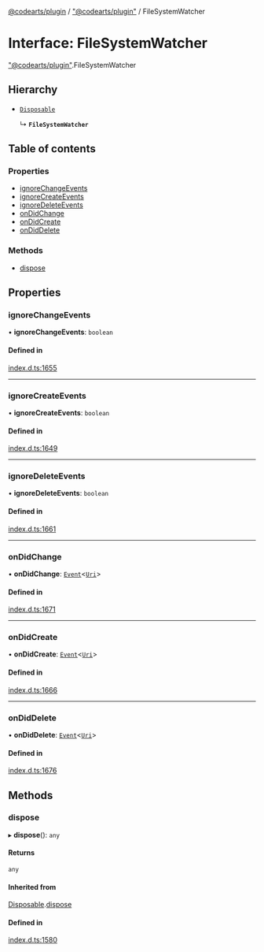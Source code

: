 [@codearts/plugin](../README.md) / ["@codearts/plugin"](../modules/_codearts_plugin_.md) / FileSystemWatcher

# Interface: FileSystemWatcher

["@codearts/plugin"](../modules/_codearts_plugin_.md).FileSystemWatcher

## Hierarchy

- [`Disposable`](../classes/codearts_plugin_.Disposable.md)

  ↳ **`FileSystemWatcher`**

## Table of contents

### Properties

- [ignoreChangeEvents](codearts_plugin_.FileSystemWatcher.md#ignorechangeevents)
- [ignoreCreateEvents](codearts_plugin_.FileSystemWatcher.md#ignorecreateevents)
- [ignoreDeleteEvents](codearts_plugin_.FileSystemWatcher.md#ignoredeleteevents)
- [onDidChange](codearts_plugin_.FileSystemWatcher.md#ondidchange)
- [onDidCreate](codearts_plugin_.FileSystemWatcher.md#ondidcreate)
- [onDidDelete](codearts_plugin_.FileSystemWatcher.md#ondiddelete)

### Methods

- [dispose](codearts_plugin_.FileSystemWatcher.md#dispose)

## Properties

### ignoreChangeEvents

• **ignoreChangeEvents**: `boolean`

#### Defined in

[index.d.ts:1655](https://github.com/huaweicloud/cloudide-plugin-api/blob/b58031b/index.d.ts#L1655)

___

### ignoreCreateEvents

• **ignoreCreateEvents**: `boolean`

#### Defined in

[index.d.ts:1649](https://github.com/huaweicloud/cloudide-plugin-api/blob/b58031b/index.d.ts#L1649)

___

### ignoreDeleteEvents

• **ignoreDeleteEvents**: `boolean`

#### Defined in

[index.d.ts:1661](https://github.com/huaweicloud/cloudide-plugin-api/blob/b58031b/index.d.ts#L1661)

___

### onDidChange

• **onDidChange**: [`Event`](codearts_plugin_.Event.md)<[`Uri`](../classes/codearts_plugin_.Uri.md)\>

#### Defined in

[index.d.ts:1671](https://github.com/huaweicloud/cloudide-plugin-api/blob/b58031b/index.d.ts#L1671)

___

### onDidCreate

• **onDidCreate**: [`Event`](codearts_plugin_.Event.md)<[`Uri`](../classes/codearts_plugin_.Uri.md)\>

#### Defined in

[index.d.ts:1666](https://github.com/huaweicloud/cloudide-plugin-api/blob/b58031b/index.d.ts#L1666)

___

### onDidDelete

• **onDidDelete**: [`Event`](codearts_plugin_.Event.md)<[`Uri`](../classes/codearts_plugin_.Uri.md)\>

#### Defined in

[index.d.ts:1676](https://github.com/huaweicloud/cloudide-plugin-api/blob/b58031b/index.d.ts#L1676)

## Methods

### dispose

▸ **dispose**(): `any`

#### Returns

`any`

#### Inherited from

[Disposable](../classes/codearts_plugin_.Disposable.md).[dispose](../classes/codearts_plugin_.Disposable.md#dispose)

#### Defined in

[index.d.ts:1580](https://github.com/huaweicloud/cloudide-plugin-api/blob/b58031b/index.d.ts#L1580)
